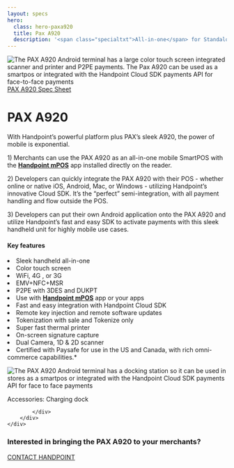 ```yaml
---
layout: specs
hero: 
  class: hero-paxa920
  title: Pax A920
  description: '<span class="specialtxt">All-in-one</span> for Standalone SmartPOS<br>& Semi-Integrated POS'
---
```


<div class="section section-internal">
	<div class="container">
		<div class="row">
			<div class="col-md-3 col-sm-4 section-internal-left">
				<img src="https://handpoint.imgix.net/Website%20refresh%20photos/product-images/SmartPOS_new.png?w=250&trim=auto" class="img-responsive" alt="The PAX A920 Android terminal has a large color touch screen integrated scanner and printer and P2PE payments. The Pax A920 can be used as a smartpos or integrated with the Handpoint Cloud SDK payments API for face-to-face payments"/>
				<a class="btn btn-default bt-custom-out" href="https://handpoint.imgix.net/Website%20refresh%20photos/spec-sheets/SpecSheets_PaxA920.pdf" role="button">PAX A920 Spec Sheet</a>
			</div>
			<div class="col-md-8 col-sm-8">
				<h1>PAX A920</h1>
				<p>With Handpoint’s powerful platform plus PAX’s sleek A920, the power of mobile is exponential.</p>
				<p>1) Merchants can use the PAX A920 as an all-in-one mobile SmartPOS with the <b><a href="/specs/mpos">Handpoint mPOS</a></b> app installed directly on the reader.</p>
				<p>2) Developers can quickly integrate the PAX A920 with their POS - whether online or native iOS, Android, Mac, or Windows -  utilizing Handpoint’s innovative Cloud SDK.  It’s the “perfect” semi-integration, with all payment handling and flow outside the POS.</p>
				<p>3) Developers can put their own Android application onto the PAX A920 and utilize Handpoint’s fast and easy SDK to activate payments with this sleek handheld unit for highly mobile use cases.</p>
				<h4>Key features</h4>
				<li>Sleek handheld all-in-one</li>
				<li>Color touch screen</li>
				<li>WiFi, 4G , or 3G</li>
				<li>EMV+NFC+MSR</li>
				<li>P2PE with 3DES and DUKPT</li>
				<li>Use with <b><a href="/specs/mpos">Handpoint mPOS</a></b> app or your apps</li>
				<li>Fast and easy integration with Handpoint Cloud SDK</li>
				<li>Remote key injection and remote software updates</li>
				<li>Tokenization with sale and Tokenize only</li>
				<li>Super fast thermal printer</li>
				<li>On-screen signature capture</li>
				<li>Dual Camera, 1D & 2D scanner</li>
				<li>Certified with Paysafe for use in the US and Canada, with rich omni-commerce capabilities.*</li>
				<p>
				<img src="https://handpoint.imgix.net/Website%20refresh%20photos/product-images/Pax_A920_charger.png?w=150" class="img-responsive" alt="The PAX A920 Android terminal has a docking station so it can be used in stores as a smartpos or integrated with the Handpoint Cloud SDK payments API for face to face payments"/></p>
				<p class="section-internal-left-custom-txt">Accessories: Charging dock</p>
				
			</div>
		</div>
	</div>
</div>
<!-- END main content -->
	
<div class="section section-form">
	<div class="container">
		<h3>Interested in bringing the PAX A920 to your merchants?</h3>
		<a class="btn btn-default bt-custom-out-wh" href="/contact" role="button">CONTACT HANDPOINT</a>
	</div>	
</div>
